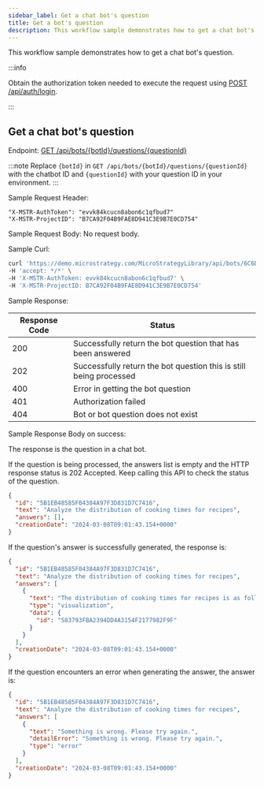 ```yaml
---
sidebar_label: Get a chat bot's question
title: Get a bot's question
description: This workflow sample demonstrates how to get a chat bot's question.
---
```


<Available since="MicroStrategy ONE (March 2024)" />

This workflow sample demonstrates how to get a chat bot's question.

:::info

Obtain the authorization token needed to execute the request using [POST /api/auth/login](https://demo.microstrategy.com/MicroStrategyLibrary/api-docs/index.html#/Authentication/postLogin).

:::

## Get a chat bot's question

Endpoint: [GET /api/bots/\{botId}/questions/\{questionId}](https://demo.microstrategy.com/MicroStrategyLibrary/api-docs/index.html#/AI%20Chatbot/queryMessage)

:::note
Replace `{botId}` in `GET /api/bots/{botId}/questions/{questionId}` with the chatbot ID and `{questionId}` with your question ID in your environment.
:::

Sample Request Header:

```http
"X-MSTR-AuthToken": "evvk84kcucn8abon6c1qfbud7"
"X-MSTR-ProjectID": "B7CA92F04B9FAE8D941C3E9B7E0CD754"
```

Sample Request Body:
No request body.

Sample Curl:

```bash
curl 'https://demo.microstrategy.com/MicroStrategyLibrary/api/bots/6C6D314E4C881C01BFD79084DD5B2D42/questions/5B1EB48585F04384A97F3D831D7C7416' \
-H 'accept: */*' \
-H 'X-MSTR-AuthToken: evvk84kcucn8abon6c1qfbud7' \
-H 'X-MSTR-ProjectID: B7CA92F04B9FAE8D941C3E9B7E0CD754'
```

Sample Response:

| Response Code | Status                                                             |
| ------------- | ------------------------------------------------------------------ |
| 200           | Successfully return the bot question that has been answered        |
| 202           | Successfully return the bot question this is still being processed |
| 400           | Error in getting the bot question                                  |
| 401           | Authorization failed                                               |
| 404           | Bot or bot question does not exist                                 |

Sample Response Body on success:

The response is the question in a chat bot.

If the question is being processed, the answers list is empty and the HTTP response status is 202 Accepted. Keep calling this API to check the status of the question.

```json
{
  "id": "5B1EB48585F04384A97F3D831D7C7416",
  "text": "Analyze the distribution of cooking times for recipes",
  "answers": [],
  "creationDate": "2024-03-08T09:01:43.154+0000"
}
```

If the question's answer is successfully generated, the response is:

```json
{
  "id": "5B1EB48585F04384A97F3D831D7C7416",
  "text": "Analyze the distribution of cooking times for recipes",
  "answers": [
    {
      "text": "The distribution of cooking times for recipes is as follows:\n- The shortest cooking time is -1 minute.\n- The majority of recipes have cooking times ranging from 2 to 60 minutes.\n- There are a few recipes with longer cooking times, such as 75, 90, 120, and 720 minutes.\n- The exact distribution of cooking times can be seen in the visualization result.",
      "type": "visualization",
      "data": {
        "id": "583793FBA2394DD4A3154F2177982F9F"
      }
    }
  ],
  "creationDate": "2024-03-08T09:01:43.154+0000"
}
```

If the question encounters an error when generating the answer, the answer is:

```json
{
  "id": "5B1EB48585F04384A97F3D831D7C7416",
  "text": "Analyze the distribution of cooking times for recipes",
  "answers": [
    {
      "text": "Something is wrong. Please try again.",
      "detailError": "Something is wrong. Please try again.",
      "type": "error"
    }
  ],
  "creationDate": "2024-03-08T09:01:43.154+0000"
}
```
